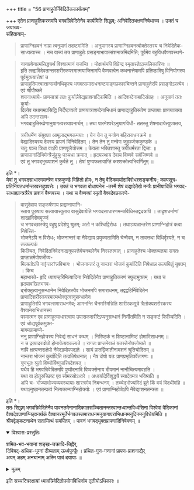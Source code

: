 +++
title = "56 प्राणाहुतेर्निवेदितैककार्यत्वम्"

+++
एतेन प्राणाहुतिकरणमपि भगवन्निवेदितेनैव कार्यमिति सिद्धम्; अनिवेदितभक्षणनिषेधाच्च । उक्तं च जयाख्य-  
संहितायाम्-
> प्राणाग्निहवनं नाम्रा त्वनुयागं तदष्टममिति । अनुयागस्य प्राणाग्निहवनत्वोक्तेस्तस्य च निवेदितैक-  
साध्यत्वाच्च । नच वाच्यं तत्र प्राणाहुतेः प्रसङ्गाभावात्संशमात्रमिदमिति; पूर्वमेव बहुविधवैष्णवस्थणे-  

> नानात्वेनात्मसिद्ध्यर्थं विश्वात्मानं यजन्ति । मोक्षार्थमपि विप्रेन्द्र स्मृतास्तेऽञ्जलिकारिणः ॥  
इति ल्ल्द्रादिदेवतान्तरशरीरकपरमात्मयाजिनामपि वैष्णवत्वेन कथनात्तेषामपि प्रतिष्ठादिषु विनियोगस्य पूर्वमुक्त्यात्तेषां च  
प्राणाहुतिमत्त्वात्तान्सर्वानधिकृत्य भगवत्समाराधनाष्टमाङ्गप्रकारचिन्तने प्राणाहुतेरपि प्रसङ्गोऽस्त्येव । एवं श्रीपौष्करे  
शयनाध्याये-
> प्राणयात्रां ततः कुर्यान्नैवेद्यप्राशनादिकमिति । आदिशब्देनाबादिसंग्रहः । अनुयागं ततः कुर्या-  
दित्येव यथागमप्रसिद्धि निर्देष्टव्यत्वे प्राणयात्राशब्देनाभिधानं प्राणाद्याहुतिरूपेण प्राप्तायाः प्राणयात्राया अपि तदन्तरात्म-  
भगवदाहुतिरूप्रेणानुयागत्वरव्यापनार्थम् । तथा पारमेश्वरेऽनुयागविधौ-
> ततस्तु शेषमादायेत्युपक्तय,  

> त्रयीधर्मेण संयुक्ता आमूलाद्भगकमयाः । येन येन तु मन्त्रेण बहिराराधनक्रमे ॥  
वेद्यादिस्यस्य देवस्य प्रापणं विनिवेदितम् । तेन तेन तु मन्त्रेण जुहुर्ञ्जक्रकुण्डके ॥  
चतुः पञ्च त्रिधा वाऽपि प्राणपूजैत्रोत्तम । केवला भक्तिशास्तु त्रयीधर्मरता द्विजाः ॥  
प्राणापानादिभिर्मन्त्रैर्जुहुयुः पञ्चधा क्रमात् । हृदयस्थाय देवाय विष्णवे सर्वजिष्णवे ॥  
एवं तु भगवद्भुख्याशनं कुर्वते तु । तेषां पुण्यफलावाप्तिं कश्शक्रोत्यभिवर्णितुम् ॥

इति *।  
येषां तु भगवदसाधारणमन्त्रेण वक्रकुण्डे विहितो होमः, न तेषु वैदिकमर्यादाविरोधश्शङ्कनीयः; कल्पसूत्र-  
प्रतिनियतधर्मान्तरवत्तदुपपत्तेः । उक्तं च भगवता बोधायनेन -तस्मै शेषं दद्यादेतैखे मन्त्रैः प्रानीयादिति भगवद-  
साधाह्यान्त्रत्रैरेव प्राशनं वैष्णवस्य । यथा च वैष्णव्यां स्मृतौ वैश्वदेवप्रकरणे-
> वासुदेवाय सङ्कर्षणाय प्रद्यम्नायानि-  
स्ताय पुरुषाय सत्यायाच्युताय वासुदेवायेति भगवदसाधारणमन्त्रविधिस्तद्वदत्रापि । तादृशधर्माणां शाखाविशेषमूज्जं  
च भगवच्छास्त्रेषु बहुषु प्रदेशेषु श्रुतम्; अतो न कश्चिद्विरोधः । तथाऽप्यन्नान्तरेण प्राणाग्निहोत्रं क्त्वा निवेस्ति-  
भोजनेऽपि न विरोधः; भोजनान्तरं वा नैवेद्याय प्रयुज्यतामिति चेन्मैवम्, न तावत्तथा विधिर्दृश्यते, न च तत्कल्पकं  
किञ्चित्, निवेदितनिवेदनाद्यनुपपत्तेर्वचनबलेनैव निरस्तत्वात् । प्राणाहुतेश्च भोक्तव्यतया रागतः प्राप्तान्नमेवोपजीव्य-  
मित्यतोऽपि ना[न्तर?न्नविभागः । भोजनान्तरं तु 
> नान्तरा भोजनं कुर्यादिति निषेधान्न कल्पयितुं युक्तम् । किच  
महाभारते- हृदि ध्यायन्हरिमित्यादिना निवेदितेनैव प्राणाहुतिकरणं स्फुटमुक्तम् । यथा च हृदयावखितभगव-  
द्भोक्तृत्वानुसन्धानेन निवेदितस्यैव भोजनमपि समाराधनम्, तद्वद्वहिर्निवेदितेन प्राणादिशरीरकपरमात्मभोक्तृत्वानुसन्धानेन  
प्राणाहुतिरपि भगवत्समाराधनमेव; 
> आमनन्ति चैनमस्मिन्निति शारीरकसूत्रे त्रैलोक्यशरीरकस्य वैश्वानराभिधानस्य  
परमात्मन एव प्राणाहुत्याधारत्वाय उपासकशरीरेऽप्यनुसन्धानं निर्णीतमिति न सङ्कटं किञ्चिदिति । एवं चोद्यपूर्वकमुक्त-  
मागमप्रामाण्ये-  
ननु प्राणाग्निहोत्रस्य निवेद्यं साधनं कथम् । निरिष्टकं न शिष्टानामिष्टं होमादिसाधनम् ॥  
न च द्रव्यादराक्षेपो होमायेत्यवकल्पते । रागतः प्राप्तमेवान्नं यतस्तेनोपजोव्यते ॥  
नापि क्षत्यन्तराक्षेपो नैवेद्यायोपपद्यते । सायं प्रातर्द्विजातीनामशनं श्रुतिचोदितम् ॥  
नान्तरा भोजनं कुर्यादिति तत्प्रतिषेधनात् । नैष दोषो यतः प्राणप्रभृतिर्क्वेतागणः ॥  
गुणभूतः श्रुतो विष्णोर्विष्णुपारिषदेशवत् ।  
यथैव हि भगवन्निवेदितमपि पुष्पौदनादि विष्वक्सेनाय दीयमानं नानौचित्यमावहति ।  
यथा वा होतुरुच्छिष्ट एव सोमरसोऽध्वरे । अध्वर्यादेर्विशुद्ध्यै स्यादेवमत्र भविष्यति ॥  
अपि च- भोज्याभोज्यव्यवस्थायाः शास्त्रमेव निबन्धनम् । तच्चेद्भोज्यमिदं ब्रूते किं वयं विदधीमहि ॥  
यथाऽनुष्ठानतन्प्रत्वं नित्यकाम्याग्निहोत्रयोः । एवं प्राणाग्निहोत्रेऽपि नैवेद्याशनतन्त्रता ॥

इति *।  
ततः सिद्धम् भगवन्निवेदितेनैव पावनतमेनानादिकालसञ्चितानन्तस्वान्तध्वान्तविध्वंसिना विश्वेषां वैदिकानां  
वैश्वदेवप्राणाग्निहवनर्थकं वैश्वानरमूर्तेर्भगवतस्तमाराधनमनुयागापराभिधानमनुदिनमनुविधेयमिति ॥  
श्रीमद्वेङ्कटनाथेन सतामित्थं समर्पितम् । पावनं भगवद्भुक्तप्रापणादिनिषेवणम् ॥  

<details open><summary>विश्वास-प्रस्तुतिः</summary>

शमित-भव-भयानां शङ्ख-चक्रादि-चिह्नैर्,  
दिविषद्-अधिक-भूम्नां दीव्यताम् ऊर्ध्वपुण्ड्रैः ।
प्रथित-गुण-गणानां प्रापण-प्राशनाद्यैर्  
अयम् अहम् अनघानाम् अस्मि पात्रं दयायाः ॥
</details>

<details><summary>मूलम्</summary>

शमितभवभयानां शङ्खचक्रादिचिह्नैर्दिविषदधिकभूम्नां दीप्यतामूर्ध्वपुण्ड्रैः ।  
प्रथितगुणगणानां प्रापणप्राशनाद्यैरयमहमनशनामस्मि पात्रं दयाया ॥  
</details>

इति सच्चरित्ररक्षायां ध्मावन्निवेदितोपयोगविधिर्नाम तृतीयोऽधिकारः ॥
